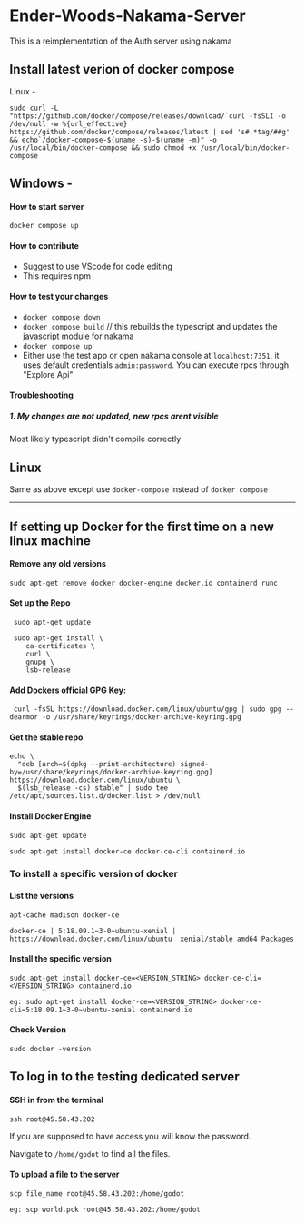 # Ender-Woods-Nakama-Server
This is a reimplementation of the Auth server using nakama

## Install latest verion of docker compose
Linux - 
```
sudo curl -L "https://github.com/docker/compose/releases/download/`curl -fsSLI -o /dev/null -w %{url_effective} https://github.com/docker/compose/releases/latest | sed 's#.*tag/##g' && echo`/docker-compose-$(uname -s)-$(uname -m)" -o /usr/local/bin/docker-compose && sudo chmod +x /usr/local/bin/docker-compose
```

## Windows - 

#### How to start server
`docker compose up`
#### How to contribute
 - Suggest to use VScode for code editing
 - This requires npm
#### How to test your changes
 - `docker compose down`
 - `docker compose build` // this rebuilds the typescript and updates the javascript module for nakama
 - `docker compose up`
 - Either use the test app or open nakama console at `localhost:7351`. it uses default credentials `admin:password`.
 You can execute rpcs through "Explore Api"
#### Troubleshooting
##### 1. My changes are not updated, new rpcs arent visible
Most likely typescript didn't compile correctly

## Linux 

Same as above except use `docker-compose` instead of `docker compose`

----------------------------------------------------------------------------

## If setting up Docker for the first time on a new linux machine 

#### Remove any old versions

```sudo apt-get remove docker docker-engine docker.io containerd runc```

#### Set up the Repo

```
 sudo apt-get update

 sudo apt-get install \
    ca-certificates \
    curl \
    gnupg \
    lsb-release
```

#### Add Dockers official GPG Key:

```
 curl -fsSL https://download.docker.com/linux/ubuntu/gpg | sudo gpg --dearmor -o /usr/share/keyrings/docker-archive-keyring.gpg
```

#### Get the stable repo

```
echo \
  "deb [arch=$(dpkg --print-architecture) signed-by=/usr/share/keyrings/docker-archive-keyring.gpg] https://download.docker.com/linux/ubuntu \
  $(lsb_release -cs) stable" | sudo tee /etc/apt/sources.list.d/docker.list > /dev/null
```

#### Install Docker Engine

```
sudo apt-get update

sudo apt-get install docker-ce docker-ce-cli containerd.io

```

### To install a specific version of docker

#### List the versions
```
apt-cache madison docker-ce

docker-ce | 5:18.09.1~3-0~ubuntu-xenial | https://download.docker.com/linux/ubuntu  xenial/stable amd64 Packages
```

#### Install the specific version
```
sudo apt-get install docker-ce=<VERSION_STRING> docker-ce-cli=<VERSION_STRING> containerd.io

eg: sudo apt-get install docker-ce=<VERSION_STRING> docker-ce-cli=5:18.09.1~3-0~ubuntu-xenial containerd.io
```

#### Check Version
```
sudo docker -version
```

## To log in to the testing dedicated server

#### SSH in from the terminal
```
ssh root@45.58.43.202
```
If you are supposed to have access you will know the password. 

Navigate to `/home/godot` to find all the files.

#### To upload a file to the server
```
scp file_name root@45.58.43.202:/home/godot

eg: scp world.pck root@45.58.43.202:/home/godot
```
